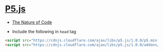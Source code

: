 # [P5.js](https://p5js.org/ko/)
- [The Nature of Code](https://natureofcode.com/book/introduction/)


- Include the following in `head` tag

```html
<script src="https://cdnjs.cloudflare.com/ajax/libs/p5.js/1.0.0/p5.min.js"></script>
<script src="https://cdnjs.cloudflare.com/ajax/libs/p5.js/1.0.0/addons/p5.sound.min.js"></script>
```
